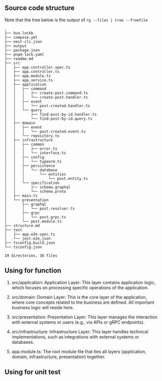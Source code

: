 ## Source code structure

Note that the tree below is the output of `rg --files | tree --fromfile`

```
.
├── bun.lockb
├── compose.yml
├── nest-cli.json
├── output
├── package.json
├── pnpm-lock.yaml
├── readme.md
├── src
│   ├── app.controller.spec.ts
│   ├── app.controller.ts
│   ├── app.module.ts
│   ├── app.service.ts
│   ├── application
│   │   ├── command
│   │   │   ├── create-post.command.ts
│   │   │   └── create-post.handler.ts
│   │   ├── event
│   │   │   └── post-created.handler.ts
│   │   └── query
│   │       ├── find-post-by-id.handler.ts
│   │       └── find-post-by-id.query.ts
│   ├── domain
│   │   ├── event
│   │   │   └── post-created.event.ts
│   │   └── repository.ts
│   ├── infrastructure
│   │   ├── common
│   │   │   ├── error.ts
│   │   │   └── interface.ts
│   │   ├── config
│   │   │   └── typeorm.ts
│   │   ├── persistence
│   │   │   └── database
│   │   │       └── entities
│   │   │           └── post.entity.ts
│   │   └── specification
│   │       ├── schema.graphql
│   │       └── schema.proto
│   ├── main.ts
│   └── presentation
│       ├── graphql
│       │   └── post.resolver.ts
│       ├── grpc
│       │   └── post.grpc.ts
│       └── post.module.ts
├── structure.md
├── test
│   ├── app.e2e-spec.ts
│   └── jest-e2e.json
├── tsconfig.build.json
└── tsconfig.json

19 directories, 38 files

```

## Using for function

1. src/application: Application Layer: This layer contains application logic, which focuses on processing specific operations of the application.

2. src/domain: Domain Layer: This is the core layer of the application, where core concepts related to the business are defined. All important business logic will reside here.

3. src/presentation: Presentation Layer: This layer manages the interaction with external systems or users (e.g., via APIs or gRPC endpoints).

4. src/infrastructure: Infrastructure Layer: This layer handles technical implementations, such as integrations with external systems or databases.

5. app.module.ts: The root module file that ties all layers (application, domain, infrastructure, presentation) together.

## Using for unit test
